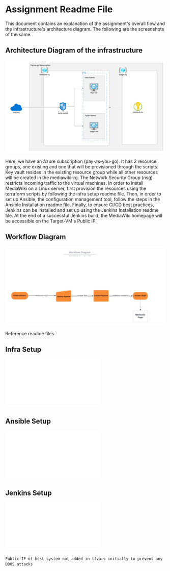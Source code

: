 # Assignment Readme File

This document contains an explanation of the assignment's overall flow and the infrastructure's architecture diagram. The following are the screenshots of the same. 

## Architecture Diagram of the infrastructure

![](./architecture.png)

Here, we have an Azure subscription (pay-as-you-go). It has 2 resource groups, one existing and one that will be provisioned through the scripts. Key vault resides in the existing resource group while all other resources will be created in the mediawiki-rg. The Network Security Group (nsg) restricts incoming traffic to the virtual machines. In order to install MediaWiki on a Linux server, first provision the resources using the terraform scripts by following the infra setup readme file. Then, in order to set up Ansible, the configuration management tool, follow the steps in the Ansible Installation readme file. Finally, to ensure CI/CD best practices, Jenkins can be installed and set up using the Jenkins Installation readme file. At the end of a successful Jenkins build, the MediaWiki homepage will be accessible on the Target-VM's Public IP.

## Workflow Diagram

![](./Flowchart.png)

Reference readme files
## Infra Setup

![Infra Setup](./Infra/infra%20setup.md)

## Ansible Setup

![Ansible Setup](./Config/ansible%20installation.md)

## Jenkins Setup

![Jenkins Setup](./CI-CD/jenkins%20installtion.md)



```Public IP of host system not added in tfvars initially to prevent any DDOS attacks```

